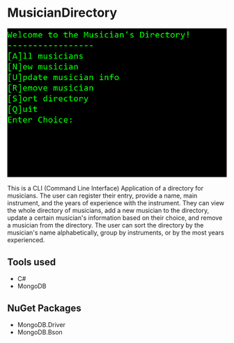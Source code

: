 # MusicianDirectory

![](/MusicianDirectory/Assets/MusicDirectoryCLI_Pic.png)

This is a CLI (Command Line Interface) Application of a directory for musicians. The user can register their entry,
provide a name, main instrument, and the years of experience with the instrument. They can view the whole directory of musicians, 
add a new musician to the directory, update a certain musician's information based on their choice, and remove a musician from
the directory. The user can sort the directory by the musician's name alphabetically, group by instruments, or by the most years 
experienced.

## Tools used
- C#
- MongoDB

## NuGet Packages
- MongoDB.Driver
- MongoDB.Bson
